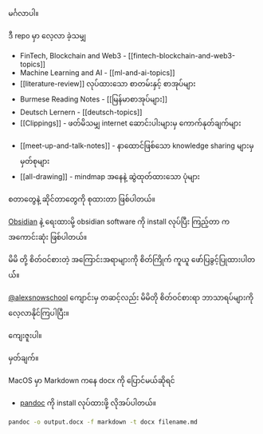 မင်္ဂလာပါ။

ဒီ repo မှာ လေ့လာ ခဲ့သမျှ
*  FinTech, Blockchain and Web3 -  [[fintech-blockchain-and-web3-topics]]
*  Machine Learning and AI  - [[ml-and-ai-topics]]
*  [[literature-review]] လုပ်ထားသော စာတမ်းနှင့် စာအုပ်များ
*  Burmese Reading Notes - [[မြန်မာစာအုပ်များ]]
*  Deutsch Lernern - [[deutsch-topics]]
* [[Clippings]] - ဖတ်မိသမျှ internet ဆောင်းပါးများမှ ကောက်နုတ်ချက်များ
- [[meet-up-and-talk-notes]] - နာထောင်ဖြစ်သော knowledge sharing များမှ မှတ်စုများ
- [[all-drawing]] - mindmap အနေနဲ့ ဆွဲထုတ်ထားသော ပုံများ

စတာတွေနဲ့ ဆိုင်တာတွေကို စုထားတာ ဖြစ်ပါတယ်။ 

[Obsidian](https://obsidian.md/) နဲ့ ရေးထားမို့  obsidian software ကို install လုပ်ပြီး ကြည့်တာ က အကောင်းဆုံး ဖြစ်ပါတယ်။

မိမိ တို့ စိတ်ဝင်စားတဲ့ အကြောင်းအရာများကို စိတ်ကြိုက် ကူယူ ဖော်ပြခွင့်ပြုထားပါတယ််။

[@alexsnowschool](https://alexsnowschool.org/) ကျောင်းမှ တဆင့်လည်း မိမိတို စိတ်ဝင်စားရာ ဘာသာရပ်များကို လေ့လာနိုင်ကြပါပြီး။

ကျေးဇူးပါ။

မှတ်ချက်။

MacOS မှာ Markdown ကနေ docx  ကို ပြောင်မယ်ဆိုရင် 

- [pandoc](https://pandoc.org/installing.html) ကို install လုပ်ထားဖို့ လိုအပ်ပါတယ်။

```bash
pandoc -o output.docx -f markdown -t docx filename.md
```